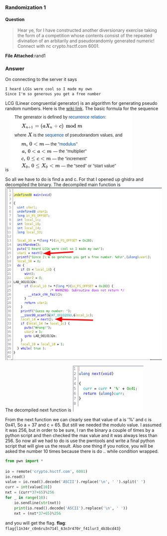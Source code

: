 ### Randomization 1

#### Question

>Hear ye, for I have constructed another diversionary exercise taking the form of a competition whose contents consist of the repeated divination of an arbitarily and pseudorandomly generated numeric!
>Connect with nc crypto.hsctf.com 6001.

**File Attached**:rand1

### Answer

On connecting to the server it says
```
I heard LCGs were cool so I made my own
Since I'm so generous you get a free number
```

LCG (Linear congruential generator) is an algorithm for generating pseudo random numbers. Here is the [wiki link](https://en.wikipedia.org/wiki/Linear_congruential_generator). The basic formula for the sequence is ![img1](../randomization1/imgs/image1.png)

So all we have to do is find a and c. For that I opened up ghidra and decompiled the binary.
The decompiled main function is ![img3](../randomization1/imgs/image3.png)

The decompiled next function is ![img2](../randomization1/imgs/image2.png)

From the next function we can clearly see that value of a is '%' and c is 0x41, So a = 37 and c = 65.
But still we needed the modulo value. I assumed it was 256, but in order to be sure, I ran the binary a couple of times by a python script and then checked the max value and it was always less than 256. So now all we had to do is use the pwntools and write a final python script that will give us the result. Also one thing if you notice, you will be asked the number 10 times because there is do .. while condition wrapped. 

```python
from pwn import *

io = remote('crypto.hsctf.com', 6001)
io.read()
value = io.read().decode('ASCII').replace('\n', ' ').split(' ')
curr = int(value[10])
nxt = (curr*37+65)%256
for _ in range(10):
    io.sendline(str(nxt))
    print(io.read().decode('ASCII').replace('\n', ' '))
    nxt = (nxt*37+65)%256
```

and you will get the flag.
**flag**: ```flag{l1n34r_c0n6ru3n714l_63n3r470r_f41lur3_4b3bcd43}```
